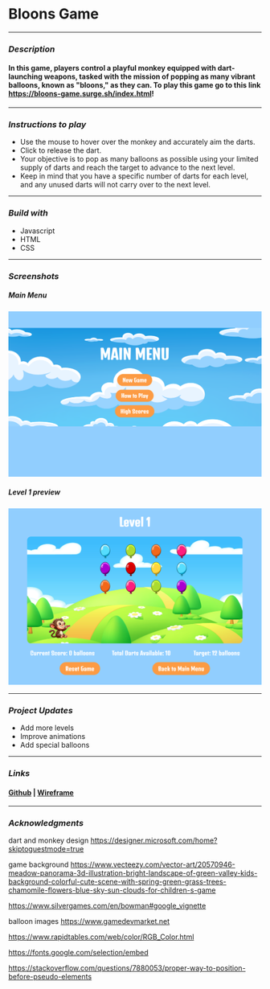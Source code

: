 # Bloons Game

---

### **_Description_**

#### In this game, players control a playful monkey equipped with dart-launching weapons, tasked with the mission of popping as many vibrant balloons, known as "bloons," as they can. To play this game go to this link https://bloons-game.surge.sh/index.html!

---

### **_Instructions to play_**

- Use the mouse to hover over the monkey and accurately aim the darts.
- Click to release the dart.
- Your objective is to pop as many balloons as possible using your limited supply 
 of darts and reach the target to advance to the next level.
- Keep in mind that you have a specific number of darts for each level, and any 
 unused darts will not carry over to the next level.


---

### **_Build with_**

- Javascript
- HTML
- CSS

---

### **_Screenshots_**

##### Main Menu

![](images/MainMenuScreenshot.png)

##### Level 1 preview

![](images/level1screenshot.png)

---

### **_Project Updates_**

- Add more levels
- Improve animations
- Add special balloons

---

### **_Links_**

#### [Github](https://github.com/emmyileeva) | [Wireframe](https://wireframe.cc/pfOEVh)

---

### **_Acknowledgments_**

dart and monkey design
https://designer.microsoft.com/home?skiptoguestmode=true

game background
https://www.vecteezy.com/vector-art/20570946-meadow-panorama-3d-illustration-bright-landscape-of-green-valley-kids-background-colorful-cute-scene-with-spring-green-grass-trees-chamomile-flowers-blue-sky-sun-clouds-for-children-s-game

https://www.silvergames.com/en/bowman#google_vignette

balloon images
https://www.gamedevmarket.net

https://www.rapidtables.com/web/color/RGB_Color.html

https://fonts.google.com/selection/embed

https://stackoverflow.com/questions/7880053/proper-way-to-position-before-pseudo-elements